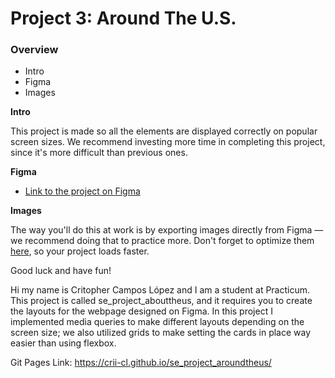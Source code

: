 # Project 3: Around The U.S.

### Overview  

* Intro  
* Figma  
* Images  
  
**Intro**
  
This project is made so all the elements are displayed correctly on popular screen sizes. We recommend investing more time in completing this project, since it's more difficult than previous ones.  
  
**Figma**  
  
* [Link to the project on Figma](https://www.figma.com/file/ii4xxsJ0ghevUOcssTlHZv/Sprint-3%3A-Around-the-US?node-id=0%3A1)  
  
**Images**  
  
The way you'll do this at work is by exporting images directly from Figma — we recommend doing that to practice more. Don't forget to optimize them [here](https://tinypng.com/), so your project loads faster. 
  
Good luck and have fun!


Hi my name is Critopher Campos López and I am a student at Practicum. This project is called se_project_abouttheus, and it requires you to create the layouts for the webpage designed on Figma. In this project I implemented media queries to make different layouts depending on the screen size; we also utilized grids to make setting the cards in place way easier than using flexbox. 

Git Pages Link: https://crii-cl.github.io/se_project_aroundtheus/